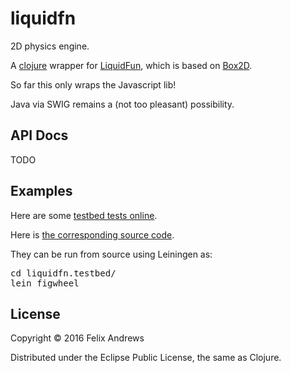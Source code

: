 # liquidfn

2D physics engine.

A [clojure](http://clojure.org/) wrapper for
[LiquidFun](http://google.github.io/liquidfun/), which is based on
[Box2D](http://www.box2d.org/).

So far this only wraps the Javascript lib!

Java via SWIG remains a (not too pleasant) possibility.

## API Docs

TODO


## Examples

Here are some [testbed tests online](https://floybix.github.io/cljbox2d/liquidfn.testbed).

Here is [the corresponding source code](https://github.com/floybix/cljbox2d/tree/master/liquidfn.testbed/src/org/nfrac/liquidfn/testbed/tests).

They can be run from source using Leiningen as:

<pre>
cd liquidfn.testbed/
lein figwheel
</pre>


## License

Copyright © 2016 Felix Andrews

Distributed under the Eclipse Public License, the same as Clojure.
